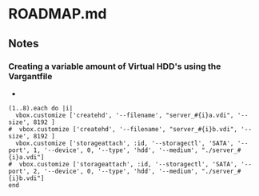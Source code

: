 # ROADMAP.md

## Notes

### Creating a variable amount of Virtual HDD's using the Vargantfile

* [](http://cobbaut.blogspot.ca/2014/04/vagrant-creating-10-vms-with-6-disks.html)


```shell
(1..8).each do |i|
  vbox.customize ['createhd', '--filename', "server_#{i}a.vdi", '--size', 8192 ]
#  vbox.customize ['createhd', '--filename', "server_#{i}b.vdi", '--size', 8192 ]
  vbox.customize ['storageattach', :id, '--storagectl', 'SATA', '--port', 1, '--device', 0, '--type', 'hdd', '--medium', "./server_#{i}a.vdi"]
#  vbox.customize ['storageattach', :id, '--storagectl', 'SATA', '--port', 2, '--device', 0, '--type', 'hdd', '--medium', "./server_#{i}b.vdi"]
end
```
